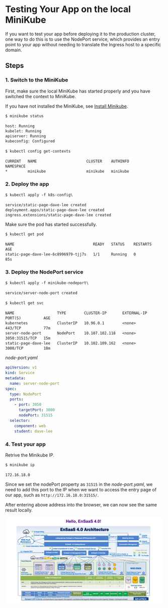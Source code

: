 # Testing Your App on the local MiniKube

If you want to test your app before deploying it to the production cluster, one way to do this is to use the NodePort service, which provides an entry point to your app without needing to translate the Ingress host to a specific domain.

## Steps

### 1. Switch to the MiniKube

First, make sure the local MiniKube has started properly and you have switched the context to MiniKube.

If you have not installed the MiniKube, see [Install Minikube](https://kubernetes.io/docs/tasks/tools/install-minikube/).

```shell
$ minikube status

host: Running
kubelet: Running
apiserver: Running
kubeconfig: Configured

$ kubectl config get-contexts

CURRENT   NAME                      CLUSTER    AUTHINFO        NAMESPACE
*         minikube                  minikube   minikube
```

### 2. Deploy the app

```shell
$ kubectl apply -f k8s-config\

service/static-page-dave-lee created
deployment.apps/static-page-dave-lee created
ingress.extensions/static-page-dave-lee created
```

Make sure the pod has started successfully.

```shell
$ kubectl get pod

NAME                                   READY   STATUS    RESTARTS   AGE
static-page-dave-lee-6c8996979-tjj7s   1/1     Running   0          85s
```

### 3. Deploy the NodePort service

```shell
$ kubectl apply -f minikube-nodeport\

service/server-node-port created

$ kubectl get svc

NAME                   TYPE        CLUSTER-IP       EXTERNAL-IP   PORT(S)          AGE
kubernetes             ClusterIP   10.96.0.1        <none>        443/TCP          77m
server-node-port       NodePort    10.107.102.118   <none>        3050:31515/TCP   15m
static-page-dave-lee   ClusterIP   10.102.109.162   <none>        3000/TCP         18m
```

_node-port.yaml_

```yaml
apiVersion: v1
kind: Service
metadata:
  name: server-node-port
spec:
  type: NodePort
  ports:
    - port: 3050
      targetPort: 3000
      nodePort: 31515
  selector:
    component: web
    student: dave-lee
```

### 4. Test your app

Retrive the Minikube IP.

```shell
$ minikube ip

172.16.18.0
```

Since we set the nodePort property as ``31515`` in the _node-port.yaml_, we need to add this port to the IP when we want to access the entry page of our app, such as ``http://172.16.18.0:31515/``.

After entering above address into the browser, we can now see the same result locally.

![ensaas-4.0](../img/result.png)
